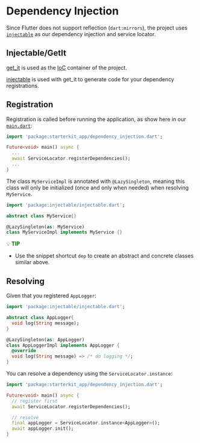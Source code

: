 # Dependency Injection

Since Flutter does not support reflection (`dart:mirrors`), the project uses [`injectable`](https://pub.dev/packages/injectable) as our dependency injection and service locator.

## Injectable/GetIt

[get_it](https://pub.dev/packages/get_it) is used as the [IoC](https://stackoverflow.com/questions/3058/what-is-inversion-of-control) container of the project.

[injectable](https://pub.dev/packages/injectable) is used with get_it to generate code for your dependency registrations.

## Registration

Registration is called before running the application, as show here in our [`main.dart`](../../../starterkit_app/lib/main.dart):

```dart
import 'package:starterkit_app/dependency_injection.dart';

Future<void> main() async {
  ...
  await ServiceLocator.registerDependencies();
  ...
}
```

The class `MyServiceImpl` is annotated with `@LazySingleton`, meaning this class will only be initialized (once and only when needed) when resolving `MyService`.

```dart
import 'package:injectable/injectable.dart';

abstract class MyService{}

@LazySingleton(as: MyService)
class MyServiceImpl implements MyService {}
```

:bulb: **<span style="color: green">TIP</span>**

- Use the snippet shortcut `dep` to create an abstract and concrete classes similar above.

## Resolving
Given that you registered `AppLogger`:

```dart
import 'package:injectable/injectable.dart';

abstract class AppLogger{
  void log(String message);
}

@LazySingleton(as: AppLogger)
class AppLoggerImpl implements AppLogger {
  @override
  void log(String message) => /* do logging */;
}
```

You can resolve a dependency using the `ServiceLocator.instance`:

```dart
import 'package:starterkit_app/dependency_injection.dart';

Future<void> main() async {
  // register first
  await ServiceLocator.registerDependencies();

  // resolve
  final appLogger = ServiceLocator.instance<AppLogger>();
  await appLogger.init();
}
```